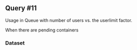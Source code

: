 ## Query #11 

Usage in Queue with number of users vs. the userlimit factor.

When there are pending containers

### Dataset

